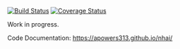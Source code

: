 [![Build Status](https://travis-ci.org/apowers313/nhai.svg?branch=master)](https://travis-ci.org/apowers313/nhai) [![Coverage Status](https://coveralls.io/repos/github/apowers313/nhai/badge.svg?branch=master)](https://coveralls.io/github/apowers313/nhai?branch=master)

Work in progress.

Code Documentation: https://apowers313.github.io/nhai/